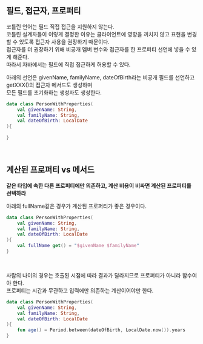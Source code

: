 ## 필드, 접근자, 프로퍼티

코틀린 언어는 필드 직접 접근을 지원하지 않는다. <br>
코틀린 설계자들이 이렇게 결정한 이유는 클라이언트에 영향을 끼치지 않고 표현을 변경할 수 있도록 접근자 사용을 권장하기 때문이다. <br>
접근자를 더 권장하기 위해 비공개 멤버 변수와 접근자를 한 프로퍼티 선언에 넣을 수 있게 해준다. <br>
따라서 자바에서는 필드에 직접 접근하게 허용할 수 있다.

아래의 선언은 givenName, familyName, dateOfBirth라는 비공개 필드를 선언하고 <br>
getXXX()의 접근자 메서드도 생성하며 <br>
모든 필드를 초기화하는 생성자도 생성한다.

```kt
data class PersonWithProperties(
    val givenName: String,
    val familyName: String,
    val dateOfBirth: LocalDate
){
    
}
```

<br>

## 계산된 프로퍼티 vs 메서드

**같은 타입에 속한 다른 프로퍼티에만 의존하고, 계산 비용이 비싸면 계산된 프로퍼티를 선택하라**

아래의 fullName같은 경우가 계산된 프로퍼티가 좋은 경우이다.
```kt
data class PersonWithProperties(
    val givenName: String,
    val familyName: String,
    val dateOfBirth: LocalDate
){
    val fullName get() = "$givenName $familyName"
}
```

<br>

사람의 나이의 경우는 호출된 시점에 따라 결과가 달라지므로 프로퍼티가 아니라 함수여야 한다. <br>
프로퍼티는 시간과 무관하고 입력에만 의존하는 계산이어야만 한다.
```kt
data class PersonWithProperties( 
    val givenName: String,
    val familyName: String,
    val dateOfBirth: LocalDate
){
    fun age() = Period.between(dateOfBirth, LocalDate.now()).years
}
```


